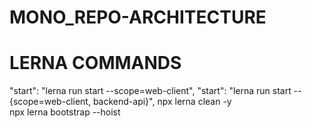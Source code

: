 # MONO_REPO-ARCHITECTURE

# LERNA COMMANDS

"start": "lerna run start --scope=web-client",
"start": "lerna run start --{scope=web-client, backend-api}",
npx lerna clean -y   
npx lerna bootstrap --hoist
